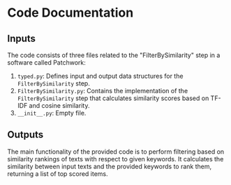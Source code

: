 # Code Documentation

## Inputs
The code consists of three files related to the "FilterBySimilarity" step in a software called Patchwork:
1. `typed.py`: Defines input and output data structures for the `FilterBySimilarity` step.
2. `FilterBySimilarity.py`: Contains the implementation of the `FilterBySimilarity` step that calculates similarity scores based on TF-IDF and cosine similarity.
3. `__init__.py`: Empty file.

## Outputs
The main functionality of the provided code is to perform filtering based on similarity rankings of texts with respect to given keywords. It calculates the similarity between input texts and the provided keywords to rank them, returning a list of top scored items.